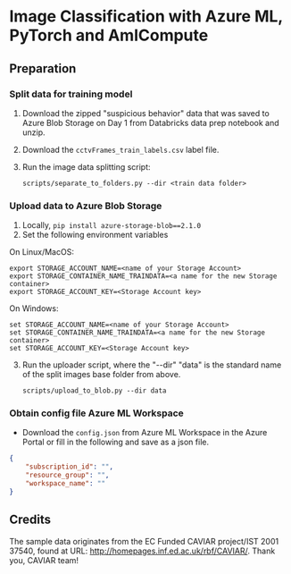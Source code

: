 # Image Classification with Azure ML, PyTorch and AmlCompute

## Preparation

### Split data for training model

1. Download the zipped "suspicious behavior" data that was saved to Azure Blob Storage on Day 1 from Databricks data prep notebook and unzip.
2. Download the `cctvFrames_train_labels.csv` label file.
3. Run the image data splitting script:
    
    `scripts/separate_to_folders.py --dir <train data folder>`


### Upload data to Azure Blob Storage

1.  Locally, `pip install azure-storage-blob==2.1.0`
2.  Set the following environment variables

On Linux/MacOS:
```
export STORAGE_ACCOUNT_NAME=<name of your Storage Account>
export STORAGE_CONTAINER_NAME_TRAINDATA=<a name for the new Storage container>
export STORAGE_ACCOUNT_KEY=<Storage Account key>
```

On Windows:
```
set STORAGE_ACCOUNT_NAME=<name of your Storage Account>
set STORAGE_CONTAINER_NAME_TRAINDATA=<a name for the new Storage container>
set STORAGE_ACCOUNT_KEY=<Storage Account key>
```

3.  Run the uploader script, where the "--dir" "data" is the standard name of the split images base folder from above.

    `scripts/upload_to_blob.py --dir data`


### Obtain config file Azure ML Workspace

* Download the `config.json` from Azure ML Workspace in the Azure Portal or fill in the following and save as a json file.

```json
{
    "subscription_id": "",
    "resource_group": "",
    "workspace_name": ""
}
```

## Credits

The sample data originates from the EC Funded CAVIAR project/IST 2001 37540, found at URL: http://homepages.inf.ed.ac.uk/rbf/CAVIAR/.  Thank you, CAVIAR team!
